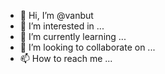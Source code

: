 - 👋 Hi, I’m @vanbut
- 👀 I’m interested in ...
- 🌱 I’m currently learning ...
- 💞️ I’m looking to collaborate on ...
- 📫 How to reach me ...

<!---
vanbut/vanbut is a ✨ special ✨ repository because its `README.md` (this file) appears on your GitHub profile.
You can click the Preview link to take a look at your changes.
--->
